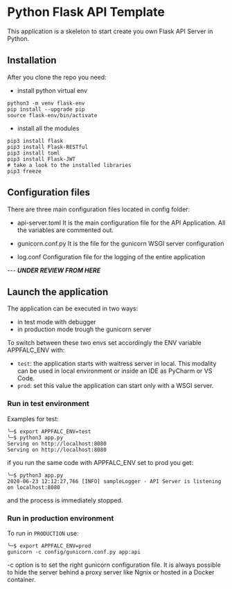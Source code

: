 # Python Flask API Template

This application is a skeleton to start create you own Flask API Server in Python.

## Installation

After you clone the repo you need:

- install python virtual env

```shell
python3 -m venv flask-env
pip install --upgrade pip
source flask-env/bin/activate
```

- install all the modules

```shell
pip3 install flask
pip3 install Flask-RESTful
pip3 install toml
pip3 install Flask-JWT
# take a look to the installed libraries
pip3 freeze
```

## Configuration files

There are three main configuration files located in config folder:

- api-server.toml
It is the main configuration file for the API Application. All the variables are commented out.

- gunicorn.conf.py
It is the file for the gunicorn WSGI server configuration

- log.conf
Configuration file for the logging of the entire application

--- ***UNDER REVIEW FROM HERE***
## Launch the application

The application can be executed in two ways:

- in test mode with debugger
- in production mode trough the gunicorn server

To switch between these two envs set accordingly the ENV variable APPFALC_ENV with:

- `test`: the application starts with waitress server in local. This modality can be used in local environment or inside an IDE as PyCharm or VS Code.
- `prod`: set this value the application can start only with a WSGI server.

### Run in test environment

Examples for test:

```shell
╰─$ export APPFALC_ENV=test
╰─$ python3 app.py
Serving on http://localhost:8080
Serving on http://localhost:8080
```

if you run the same code with APPFALC_ENV set to prod you get:

```shell
╰─$ python3 app.py
2020-06-23 12:12:27,766 [INFO] sampleLogger - API Server is listening on localhost:8080
```

and the process is immediately stopped.

### Run in production environment

To run in `PRODUCTION` use:

```shell
╰─$ export APPFALC_ENV=prod
gunicorn -c config/gunicorn.conf.py app:api
```

-c option is to set the right gunicorn configuration file.
It is always possible to hide the server behind a proxy server like Ngnix or hosted in a Docker container.
